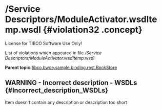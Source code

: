 # /Service Descriptors/ModuleActivator.wsdltemp.wsdl {#violation32 .concept}

License for TIBCO Software Use Only!

List of violations which appeared in file */Service Descriptors/ModuleActivator.wsdltemp.wsdl*

**Parent topic:**[tibco.bwce.sample.binding.rest.BookStore](../../../qa/projects/tibco.bwce.sample.binding.rest.BookStore.md)

## WARNING - Incorrect description - WSDLs {#Incorrect_description_WSDLs}

Item doesn't contain any description or description too short

